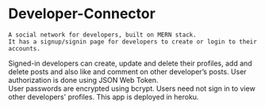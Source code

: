 # Developer-Connector

	A social network for developers, built on MERN stack.
	It has a signup/signin page for developers to create or login to their accounts. 
  Signed-in developers can create, update and delete their profiles, add and delete posts and also like and comment on other developer’s posts.
	User authorization is done using JSON Web Token.  
  User passwords are encrypted using bcrypt.
 Users need not sign in to view other developers' profiles.
 This app is deployed in heroku.


